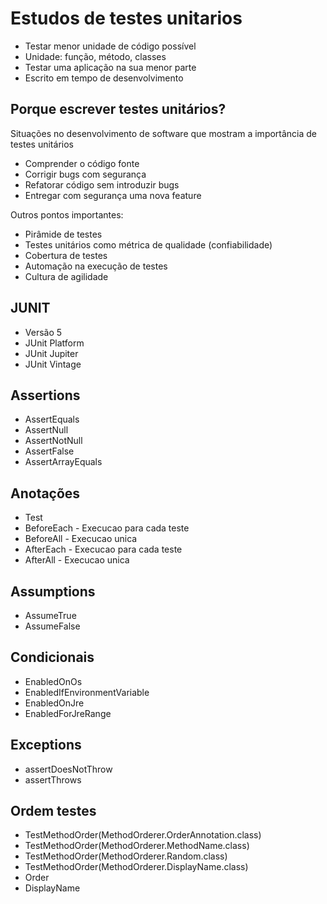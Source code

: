 # Estudos de testes unitarios

- Testar menor unidade de código possível
- Unidade: função, método, classes
- Testar uma aplicação na sua menor parte
- Escrito em tempo de desenvolvimento

## Porque escrever testes unitários?
Situações no desenvolvimento de software que mostram a importância de testes unitários
- Comprender o código fonte
- Corrigir bugs com segurança
- Refatorar código sem introduzir bugs
- Entregar com segurança uma nova feature

Outros pontos importantes:
- Pirâmide de testes
- Testes unitários como métrica de qualidade (confiabilidade)
- Cobertura de testes
- Automação na execução de testes
- Cultura de agilidade

## JUNIT
- Versão 5
- JUnit Platform
- JUnit Jupiter 
- JUnit Vintage

## Assertions
- AssertEquals
- AssertNull
- AssertNotNull
- AssertFalse
- AssertArrayEquals

## Anotações
- Test
- BeforeEach - Execucao para cada teste
- BeforeAll - Execucao unica
- AfterEach - Execucao para cada teste
- AfterAll - Execucao unica

## Assumptions
- AssumeTrue
- AssumeFalse

## Condicionais
- EnabledOnOs
- EnabledIfEnvironmentVariable
- EnabledOnJre
- EnabledForJreRange

## Exceptions
- assertDoesNotThrow
- assertThrows

## Ordem testes
- TestMethodOrder(MethodOrderer.OrderAnnotation.class)
- TestMethodOrder(MethodOrderer.MethodName.class)
- TestMethodOrder(MethodOrderer.Random.class)
- TestMethodOrder(MethodOrderer.DisplayName.class)
- Order
- DisplayName